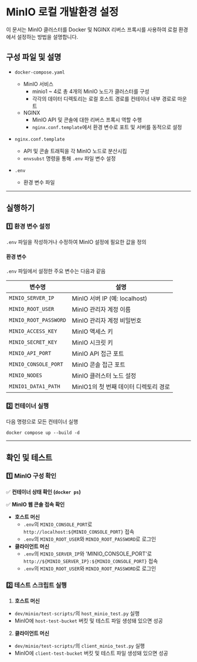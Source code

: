 # MinIO 로컬 개발환경 설정

이 문서는 MinIO 클러스터를 Docker 및 NGINX 리버스 프록시를 사용하여 로컬 환경에서 설정하는 방법을 설명합니다.

## 구성 파일 및 설명

- `docker-compose.yaml`
  - MinIO 서비스
    - minio1 ~ 4로 총 4개의 MinIO 노드가 클러스터를 구성
    - 각각의 데이터 디렉토리는 로컬 호스트 경로를 컨테이너 내부 경로로 마운트
  - NGINX
    - MinIO API 및 콘솔에 대한 리버스 프록시 역할 수행
    - `nginx.conf.template`에서 환경 변수로 포트 및 서버를 동적으로 설정

- `nginx.conf.template`
  - API 및 콘솔 트래픽을 각 MinIO 노드로 분산시킴
  - `envsubst` 명령을 통해 `.env` 파일 변수 설정

- `.env`
  - 환경 변수 파일

---

## 실행하기

### 1️⃣ 환경 변수 설정

`.env` 파일을 작성하거나 수정하여 MinIO 설정에 필요한 값을 정의

#### 환경 변수

`.env` 파일에서 설정한 주요 변수는 다음과 같음

| 변수명                 | 설명
|------------------------|----------------------------------------
| `MINIO_SERVER_IP`      | MinIO 서버 IP (예: localhost)
| `MINIO_ROOT_USER`      | MinIO 관리자 계정 이름
| `MINIO_ROOT_PASSWORD`  | MinIO 관리자 계정 비밀번호
| `MINIO_ACCESS_KEY`      | MinIO 액세스 키
| `MINIO_SECRET_KEY`  | MinIO 시크릿 키
| `MINIO_API_PORT`       | MinIO API 접근 포트
| `MINIO_CONSOLE_PORT`   | MinIO 콘솔 접근 포트
| `MINIO_NODES`          | MinIO 클러스터 노드 설정
| `MINIO1_DATA1_PATH`    | MinIO1의 첫 번째 데이터 디렉토리 경로

### 2️⃣ 컨테이너 실행

다음 명령으로 모든 컨테이너 실행

```
docker compose up --build -d
```

---

## 확인 및 테스트

### 1️⃣ MinIO 구성 확인

✅ **컨테이너 상태 확인 (`docker ps`)**

✅ **MinIO 웹 콘솔 접속 확인**
  - **호스트 머신**
    - `.env`의 `MINIO_CONSOLE_PORT`로 `http://localhost:${MINIO_CONSOLE_PORT}` 접속
    - `.env`의 `MINIO_ROOT_USER`와 `MINIO_ROOT_PASSWORD`로 로그인
  - **클라이언트 머신**
    - `.env`의 `MINIO_SERVER_IP`와 'MINIO_CONSOLE_PORT'로 `http://${MINIO_SERVER_IP}:${MINIO_CONSOLE_PORT}` 접속
    - `.env`의 `MINIO_ROOT_USER`와 `MINIO_ROOT_PASSWORD`로 로그인

### 2️⃣ 테스트 스크립트 실행
1. **호스트 머신**
  - `dev/minio/test-scripts/`의 `host_minio_test.py` 실행
  - MinIO에 `host-test-bucket` 버킷 및 테스트 파일 생성돼 있으면 성공
2. **클라이언트 머신**
  - `dev/minio/test-scripts/`의 `client_minio_test.py` 실행
  - MinIO에 `client-test-bucket` 버킷 및 테스트 파일 생성돼 있으면 성공
